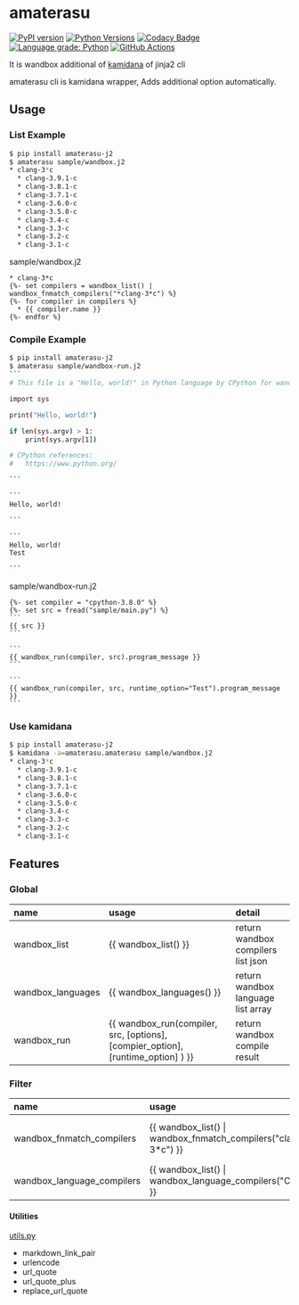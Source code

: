 # amaterasu

[![PyPI version](https://badge.fury.io/py/amaterasu-j2.svg)](https://badge.fury.io/py/amaterasu-j2)
[![Python Versions](https://img.shields.io/pypi/pyversions/amaterasu_j2.svg)](https://pypi.org/project/amaterasu-j2/)
[![Codacy Badge](https://api.codacy.com/project/badge/Grade/2ff3eb34b617416c97f590b45b5e82fe)](https://app.codacy.com/manual/srz-zumix/amaterasu?utm_source=github.com&utm_medium=referral&utm_content=srz-zumix/amaterasu&utm_campaign=Badge_Grade_Settings)
[![Language grade: Python](https://img.shields.io/lgtm/grade/python/g/srz-zumix/amaterasu.svg?logo=lgtm&logoWidth=18)](https://lgtm.com/projects/g/srz-zumix/amaterasu/context:python)
[![GitHub Actions](https://github.com/srz-zumix/amaterasu/actions/workflows/main.yml/badge.svg)](https://github.com/srz-zumix/amaterasu/actions/workflows/main.yml)

It is wandbox additional of [kamidana][] of jinja2 cli

amaterasu cli is kamidana wrapper, Adds additional option automatically.

## Usage

### List Example

```sh
$ pip install amaterasu-j2
$ amaterasu sample/wandbox.j2
* clang-3*c
  * clang-3.9.1-c
  * clang-3.8.1-c
  * clang-3.7.1-c
  * clang-3.6.0-c
  * clang-3.5.0-c
  * clang-3.4-c
  * clang-3.3-c
  * clang-3.2-c
  * clang-3.1-c
```

sample/wandbox.j2

```j2
* clang-3*c
{%- set compilers = wandbox_list() | wandbox_fnmatch_compilers("*clang-3*c") %}
{%- for compiler in compilers %}
  * {{ compiler.name }}
{%- endfor %}
```

### Compile Example

````sh
$ pip install amaterasu-j2
$ amaterasu sample/wandbox-run.j2
```
# This file is a "Hello, world!" in Python language by CPython for wandbox.

import sys

print("Hello, world!")

if len(sys.argv) > 1:
    print(sys.argv[1])

# CPython references:
#   https://www.python.org/

```

```
Hello, world!

```

```
Hello, world!
Test

```
````

sample/wandbox-run.j2

````j2
{%- set compiler = "cpython-3.8.0" %}
{%- set src = fread("sample/main.py") %}
```
{{ src }}
```

```
{{ wandbox_run(compiler, src).program_message }}
```

```
{{ wandbox_run(compiler, src, runtime_option="Test").program_message }}
```
````

### Use kamidana

```sh
$ pip install amaterasu-j2
$ kamidana -a=amaterasu.amaterasu sample/wandbox.j2
* clang-3*c
  * clang-3.9.1-c
  * clang-3.8.1-c
  * clang-3.7.1-c
  * clang-3.6.0-c
  * clang-3.5.0-c
  * clang-3.4-c
  * clang-3.3-c
  * clang-3.2-c
  * clang-3.1-c
```

## Features

### Global

|name|usage|detail|
|:--|:--|:--|
|wandbox_list| {{ wandbox_list() }} | return wandbox compilers list json|
|wandbox_languages| {{ wandbox_languages() }} | return wandbox language list array|
|wandbox_run| {{ wandbox_run(compiler, src, \[options\], \[compier_option\], \[runtime_option\] ) }} | return wandbox compile result|

### Filter

|name|usage|detail|
|:--|:--|:--|
|wandbox_fnmatch_compilers| {{ wandbox_list() \| wandbox_fnmatch_compilers("clang-3*c") }}|filter compiler name by fnmatch|
|wandbox_language_compilers| {{ wandbox_list() \| wandbox_language_compilers("C++") }}|filter by language|

#### Utilities

[utils.py](./amaterasu/utils.py)

* markdown_link_pair
* urlencode
* url_quote
* url_quote_plus
* replace_url_quote

[kamidana]:https://github.com/podhmo/kamidana
